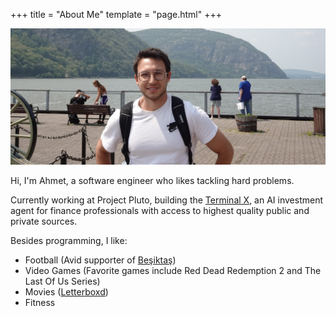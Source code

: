 +++
title = "About Me"
template = "page.html"
+++

![Profile](/profile.JPG)

Hi, I'm Ahmet, a software engineer who likes tackling hard problems. 

Currently working at Project Pluto, building the [Terminal X](https://theterminalx.com/), an AI investment agent for finance professionals with access to highest quality public and private sources.

Besides programming, I like:
- Football (Avid supporter of [Beşiktaş](https://en.wikipedia.org/wiki/Be%C5%9Fikta%C5%9F_J.K.))
- Video Games (Favorite games include Red Dead Redemption 2 and The Last Of Us Series) 
- Movies ([Letterboxd](https://letterboxd.com/iltenahmet/))
- Fitness 

